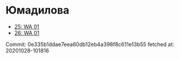 # Юмадилова
- [25: WA 01](25.md)
- [26: WA 01](26.md)

Commit: 0e335b1ddae7eea60db12eb4a398f8c611e13b55
 fetched at: 20201028-101816
